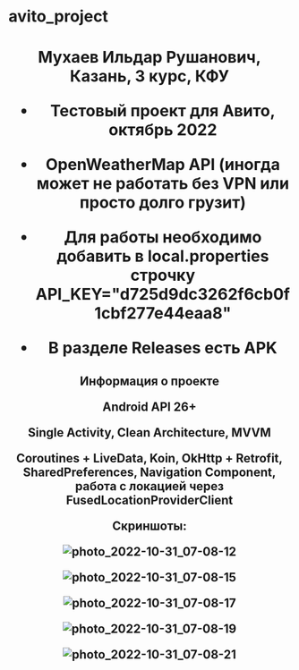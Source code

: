 # avito_project

<h1 align="center"> Мухаев Ильдар Рушанович, Казань, 3 курс, КФУ 

- Тестовый проект для Авито, октябрь 2022

- OpenWeatherMap API (иногда может не работать без VPN или просто долго грузит)

- Для работы необходимо добавить в local.properties строчку API_KEY="d725d9dc3262f6cb0f1cbf277e44eaa8"

- В разделе Releases есть APK

<h2 align="center"> Информация о проекте

Android API 26+

Single Activity, Clean Architecture, MVVM

Coroutines + LiveData, Koin, OkHttp + Retrofit, SharedPreferences, Navigation Component, работа с локацией через FusedLocationProviderClient

Скриншоты:

![photo_2022-10-31_07-08-12](https://user-images.githubusercontent.com/70694385/198929066-5646180e-4b1a-4496-896c-30085d83e31d.jpg)

![photo_2022-10-31_07-08-15](https://user-images.githubusercontent.com/70694385/198929069-54910e9a-47c5-43c9-a807-43cbeac0ef1e.jpg)

![photo_2022-10-31_07-08-17](https://user-images.githubusercontent.com/70694385/198929070-9af323d7-0f97-48b3-8662-3db3f19ec5c7.jpg)

![photo_2022-10-31_07-08-19](https://user-images.githubusercontent.com/70694385/198929071-26d130d8-b959-4409-a3eb-97cec775a614.jpg)

![photo_2022-10-31_07-08-21](https://user-images.githubusercontent.com/70694385/198929072-7fd17ebf-c8d5-4ee7-810f-41a741af3bb4.jpg)


